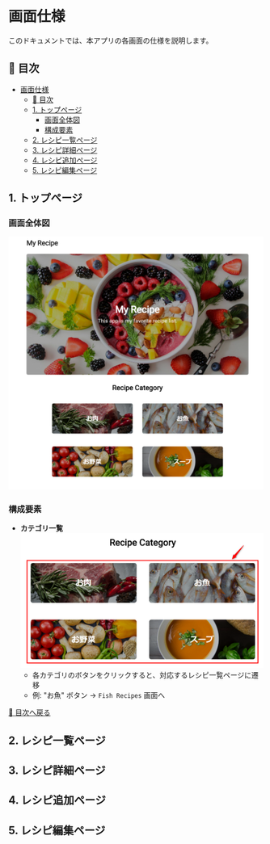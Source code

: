 # 画面仕様

このドキュメントでは、本アプリの各画面の仕様を説明します。

## 📌 目次
- [画面仕様](#画面仕様)
  - [📌 目次](#-目次)
  - [1. トップページ](#1-トップページ)
    - [画面全体図](#画面全体図)
    - [構成要素](#構成要素)
  - [2. レシピ一覧ページ](#2-レシピ一覧ページ)
  - [3. レシピ詳細ページ](#3-レシピ詳細ページ)
  - [4. レシピ追加ページ](#4-レシピ追加ページ)
  - [5. レシピ編集ページ](#5-レシピ編集ページ)

## 1. トップページ
### 画面全体図
![トップページ](images/top-page.png)

### 構成要素
- **カテゴリ一覧**
![カテゴリーボタン](images/category_button.png)
  - 各カテゴリのボタンをクリックすると、対応するレシピ一覧ページに遷移
  - 例: "お魚" ボタン → `Fish Recipes` 画面へ

[🔼 目次へ戻る](#📌-目次)

## 2. レシピ一覧ページ

## 3. レシピ詳細ページ

## 4. レシピ追加ページ

## 5. レシピ編集ページ
